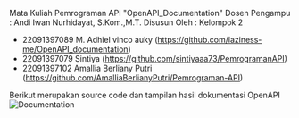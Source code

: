 Mata Kuliah Pemrograman API "OpenAPI_Documentation"
Dosen Pengampu : Andi Iwan Nurhidayat, S.Kom.,M.T.
Disusun Oleh : Kelompok 2
- 22091397089 M. Adhiel vinco auky (https://github.com/laziness-me/OpenAPI_documentation)
- 22091397079 Sintiya (https://github.com/sintiyaaa73/PemrogramanAPI)
- 22091397102 Amallia Berliany Putri (https://github.com/AmalliaBerlianyPutri/Pemrograman-API)

Berikut merupakan source code dan tampilan hasil dokumentasi OpenAPI
![Documentation](https://github.com/Vincoauky/API)
